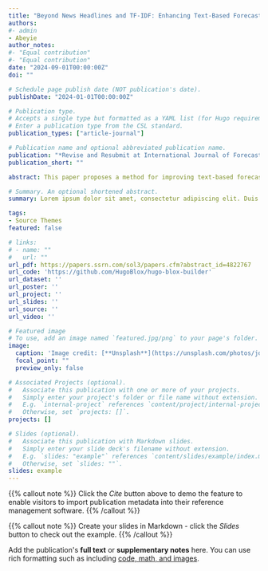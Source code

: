 ```yaml
---
title: "Beyond News Headlines and TF-IDF: Enhancing Text-Based Forecasting Models with Validated Collocations and Improved Attention"
authors:
#- admin
- Abeyie
author_notes:
#- "Equal contribution"
#- "Equal contribution"
date: "2024-09-01T00:00:00Z"
doi: ""

# Schedule page publish date (NOT publication's date).
publishDate: "2024-01-01T00:00:00Z"

# Publication type.
# Accepts a single type but formatted as a YAML list (for Hugo requirements).
# Enter a publication type from the CSL standard.
publication_types: ["article-journal"]

# Publication name and optional abbreviated publication name.
publication: "*Revise and Resubmit at International Journal of Forecasting"
publication_short: ""

abstract: This paper proposes a method for improving text-based forecasting models, specifically focusing on forecasting crude oil prices. Utilizing advanced techniques, including pattern validation and attention mechanisms, the study demonstrates notable improvements in predictive power over traditional approaches. One key finding is that considering the full text of news articles, rather than limiting the analysis to news headlines, leads to significant gains in forecasting accuracy. Furthermore, the model featuring verb-noun and noun-verb collocation pattern validation consistently outperforms benchmarks and models based solely on news headlines across various forecasting horizons. The results suggest that the presence of such collocations as 'price fell,' 'prices tumbled,' and 'price dropped' in crude-oil-related news articles is associated with a decrease in oil price returns. Additionally, a novel experiment was conducted to test the uniqueness of the text data, operating under the hypothesis that if the text data is uninformative and not unique to crude oil prices, it should not perform differently from any synthetically generated text. Using language model-generated synthetic news data on crude oil, a similar forecasting exercise was conducted. Despite the synthetic data undergoing the same forecasting procedure, it yielded poor results, indicating the authentic text's ability to capture market dynamics.

# Summary. An optional shortened abstract.
summary: Lorem ipsum dolor sit amet, consectetur adipiscing elit. Duis posuere tellus ac convallis placerat. Proin tincidunt magna sed ex sollicitudin condimentum.

tags:
- Source Themes
featured: false

# links:
# - name: ""
#   url: ""
url_pdf: https://papers.ssrn.com/sol3/papers.cfm?abstract_id=4822767
url_code: 'https://github.com/HugoBlox/hugo-blox-builder'
url_dataset: ''
url_poster: ''
url_project: ''
url_slides: ''
url_source: ''
url_video: ''

# Featured image
# To use, add an image named `featured.jpg/png` to your page's folder. 
image:
  caption: 'Image credit: [**Unsplash**](https://unsplash.com/photos/jdD8gXaTZsc)'
  focal_point: ""
  preview_only: false

# Associated Projects (optional).
#   Associate this publication with one or more of your projects.
#   Simply enter your project's folder or file name without extension.
#   E.g. `internal-project` references `content/project/internal-project/index.md`.
#   Otherwise, set `projects: []`.
projects: []

# Slides (optional).
#   Associate this publication with Markdown slides.
#   Simply enter your slide deck's filename without extension.
#   E.g. `slides: "example"` references `content/slides/example/index.md`.
#   Otherwise, set `slides: ""`.
slides: example
---
```


{{% callout note %}}
Click the *Cite* button above to demo the feature to enable visitors to import publication metadata into their reference management software.
{{% /callout %}}

{{% callout note %}}
Create your slides in Markdown - click the *Slides* button to check out the example.
{{% /callout %}}

Add the publication's **full text** or **supplementary notes** here. You can use rich formatting such as including [code, math, and images](https://docs.hugoblox.com/content/writing-markdown-latex/).
